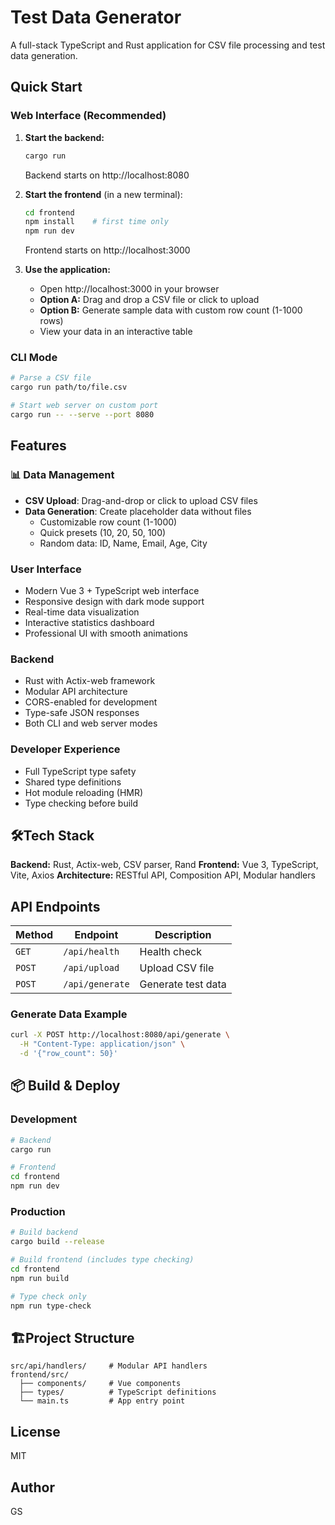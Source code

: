 # Test Data Generator

A full-stack TypeScript and Rust application for CSV file processing and test data generation.

## Quick Start

### Web Interface (Recommended)

1. **Start the backend:**
   ```bash
   cargo run
   ```
   Backend starts on http://localhost:8080

2. **Start the frontend** (in a new terminal):
   ```bash
   cd frontend
   npm install    # first time only
   npm run dev
   ```
   Frontend starts on http://localhost:3000

3. **Use the application:**
    - Open http://localhost:3000 in your browser
    - **Option A:** Drag and drop a CSV file or click to upload
    - **Option B:** Generate sample data with custom row count (1-1000 rows)
    - View your data in an interactive table

### CLI Mode

```bash
# Parse a CSV file
cargo run path/to/file.csv

# Start web server on custom port
cargo run -- --serve --port 8080
```

## Features

### 📊 Data Management

- **CSV Upload**: Drag-and-drop or click to upload CSV files
- **Data Generation**: Create placeholder data without files
    - Customizable row count (1-1000)
    - Quick presets (10, 20, 50, 100)
    - Random data: ID, Name, Email, Age, City

### User Interface

- Modern Vue 3 + TypeScript web interface
- Responsive design with dark mode support
- Real-time data visualization
- Interactive statistics dashboard
- Professional UI with smooth animations

### Backend

- Rust with Actix-web framework
- Modular API architecture
- CORS-enabled for development
- Type-safe JSON responses
- Both CLI and web server modes

### Developer Experience

- Full TypeScript type safety
- Shared type definitions
- Hot module reloading (HMR)
- Type checking before build

## 🛠Tech Stack

**Backend:** Rust, Actix-web, CSV parser, Rand
**Frontend:** Vue 3, TypeScript, Vite, Axios
**Architecture:** RESTful API, Composition API, Modular handlers

## API Endpoints

| Method | Endpoint        | Description        |
|--------|-----------------|--------------------|
| `GET`  | `/api/health`   | Health check       |
| `POST` | `/api/upload`   | Upload CSV file    |
| `POST` | `/api/generate` | Generate test data |

### Generate Data Example

```bash
curl -X POST http://localhost:8080/api/generate \
  -H "Content-Type: application/json" \
  -d '{"row_count": 50}'
```

## 📦 Build & Deploy

### Development

```bash
# Backend
cargo run

# Frontend
cd frontend
npm run dev
```

### Production

```bash
# Build backend
cargo build --release

# Build frontend (includes type checking)
cd frontend
npm run build

# Type check only
npm run type-check
```

## 🏗Project Structure

```
src/api/handlers/     # Modular API handlers
frontend/src/
  ├── components/     # Vue components
  ├── types/          # TypeScript definitions
  └── main.ts         # App entry point
```

## License

MIT

## Author

GS
